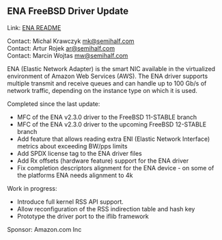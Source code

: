 ## ENA FreeBSD Driver Update ##

Link: [ENA README](https://github.com/amzn/amzn-drivers/blob/master/kernel/fbsd/ena/README)

Contact: Michal Krawczyk <mk@semihalf.com>  
Contact: Artur Rojek <ar@semihalf.com>  
Contact: Marcin Wojtas <mw@semihalf.com>  

ENA (Elastic Network Adapter) is the smart NIC available in the
virtualized environment of Amazon Web Services (AWS). The ENA
driver supports multiple transmit and receive queues and can handle
up to 100 Gb/s of network traffic, depending on the instance type
on which it is used.

Completed since the last update:
  * MFC of the ENA v2.3.0 driver to the FreeBSD 11-STABLE branch
  * MFC of the ENA v2.3.0 driver to the upcoming FreeBSD 12-STABLE branch
  * Add feature that allows reading extra ENI (Elastic Network Interface)
    metrics about exceeding BW/pps limits
  * Add SPDX license tag to the ENA driver files
  * Add Rx offsets (hardware feature) support for the ENA driver
  * Fix completion descriptors alignment for the ENA device - on some of 
    the platforms ENA needs alignment to 4k

Work in progress:
  * Introduce full kernel RSS API support.
  * Allow reconfiguration of the RSS indirection table and hash key
  * Prototype the driver port to the iflib framework

Sponsor: Amazon.com Inc
